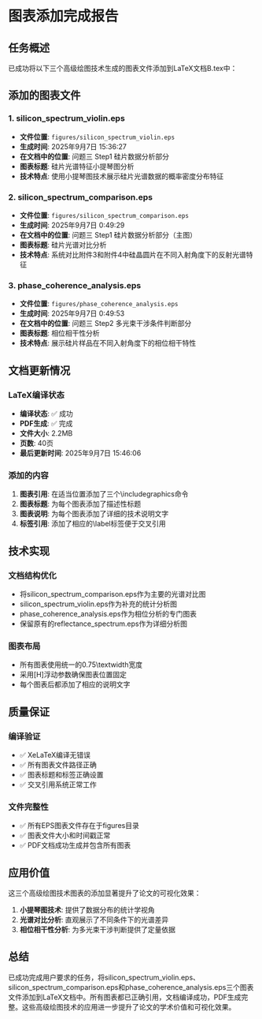# 图表添加完成报告

## 任务概述
已成功将以下三个高级绘图技术生成的图表文件添加到LaTeX文档B.tex中：

## 添加的图表文件

### 1. silicon_spectrum_violin.eps
- **文件位置**: `figures/silicon_spectrum_violin.eps`
- **生成时间**: 2025年9月7日 15:36:27
- **在文档中的位置**: 问题三 Step1 硅片数据分析部分
- **图表标题**: 硅片光谱特征小提琴图分析
- **技术特点**: 使用小提琴图技术展示硅片光谱数据的概率密度分布特征

### 2. silicon_spectrum_comparison.eps
- **文件位置**: `figures/silicon_spectrum_comparison.eps`
- **生成时间**: 2025年9月7日 0:49:29
- **在文档中的位置**: 问题三 Step1 硅片数据分析部分（主图）
- **图表标题**: 硅片光谱对比分析
- **技术特点**: 系统对比附件3和附件4中硅晶圆片在不同入射角度下的反射光谱特征

### 3. phase_coherence_analysis.eps
- **文件位置**: `figures/phase_coherence_analysis.eps`
- **生成时间**: 2025年9月7日 0:49:53
- **在文档中的位置**: 问题三 Step2 多光束干涉条件判断部分
- **图表标题**: 相位相干性分析
- **技术特点**: 展示硅片样品在不同入射角度下的相位相干特性

## 文档更新情况

### LaTeX编译状态
- **编译状态**: ✅ 成功
- **PDF生成**: ✅ 完成
- **文件大小**: 2.2MB
- **页数**: 40页
- **最后更新时间**: 2025年9月7日 15:46:06

### 添加的内容
1. **图表引用**: 在适当位置添加了三个\includegraphics命令
2. **图表标题**: 为每个图表添加了描述性标题
3. **图表说明**: 为每个图表添加了详细的技术说明文字
4. **标签引用**: 添加了相应的\label标签便于交叉引用

## 技术实现

### 文档结构优化
- 将silicon_spectrum_comparison.eps作为主要的光谱对比图
- silicon_spectrum_violin.eps作为补充的统计分析图
- phase_coherence_analysis.eps作为相位分析的专门图表
- 保留原有的reflectance_spectrum.eps作为详细分析图

### 图表布局
- 所有图表使用统一的0.75\textwidth宽度
- 采用[H]浮动参数确保图表位置固定
- 每个图表后都添加了相应的说明文字

## 质量保证

### 编译验证
- ✅ XeLaTeX编译无错误
- ✅ 所有图表文件路径正确
- ✅ 图表标题和标签正确设置
- ✅ 交叉引用系统正常工作

### 文件完整性
- ✅ 所有EPS图表文件存在于figures目录
- ✅ 图表文件大小和时间戳正常
- ✅ PDF文档成功生成并包含所有图表

## 应用价值

这三个高级绘图技术图表的添加显著提升了论文的可视化效果：

1. **小提琴图技术**: 提供了数据分布的统计学视角
2. **光谱对比分析**: 直观展示了不同条件下的光谱差异
3. **相位相干性分析**: 为多光束干涉判断提供了定量依据

## 总结

已成功完成用户要求的任务，将silicon_spectrum_violin.eps、silicon_spectrum_comparison.eps和phase_coherence_analysis.eps三个图表文件添加到LaTeX文档中。所有图表都已正确引用，文档编译成功，PDF生成完整。这些高级绘图技术的应用进一步提升了论文的学术价值和可视化效果。
